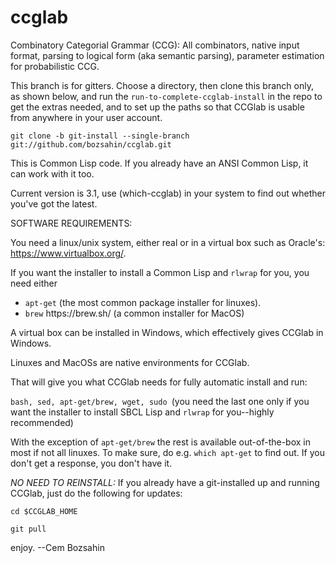# ccglab
Combinatory Categorial Grammar (CCG): All combinators, native input format, parsing to logical form (aka semantic parsing), parameter estimation for probabilistic CCG.

This branch is for gitters. Choose a directory, then clone this branch only, as shown below, and run the <code>run-to-complete-ccglab-install</code> in the repo to get the extras needed, and to set up the paths so that CCGlab is usable from anywhere in your user account.

<code>git clone -b git-install --single-branch git://github.com/bozsahin/ccglab.git</code>

This is Common Lisp code. If you already have an ANSI Common Lisp, it can work with it too.

Current version is 3.1, use (which-ccglab) in your system to find out whether you've got the latest.

SOFTWARE REQUIREMENTS:

You need a linux/unix system, either real or in a virtual box such as Oracle's: https://www.virtualbox.org/.

If you want the installer to install a Common Lisp and <code>rlwrap</code> for you, you need either
<ul>
<li> <code>apt-get</code> (the most common package installer for linuxes).
<li> <code>brew</code> https://brew.sh/ (a common installer for MacOS)
</ul>

A virtual box can be installed in Windows, which effectively gives CCGlab in Windows.

Linuxes and MacOSs are native environments for CCGlab.

That will give you what CCGlab needs for fully automatic install and run:

<code>bash, sed, apt-get/brew, wget, sudo </code>(you need the last one only if you want the installer to install SBCL Lisp and <code>rlwrap</code> for you--highly recommended)

With the exception of <code>apt-get/brew</code> the rest is available out-of-the-box in most if not all linuxes. 
To make sure, do e.g. <code>which apt-get</code> to find out. If you don't get a response, you don't have it.

<em>NO NEED TO REINSTALL:</em> If you already have a git-installed up and running CCGlab, just do the following for updates:

<code>cd $CCGLAB_HOME</code>

<code>git pull</code>

enjoy.
--Cem Bozsahin
